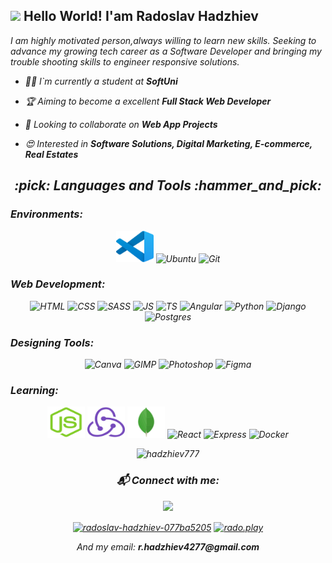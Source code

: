 ##  <img src="https://github.com/TheDudeThatCode/TheDudeThatCode/blob/master/Assets/Hi.gif" width="20px"> Hello World! I'am Radoslav Hadzhiev

<p>
<!--   <img src="https://github.com/TheDudeThatCode/TheDudeThatCode/blob/master/Assets/Hi.gif" width="20px"> -->
<!--   <img src="https://github.com/TheDudeThatCode/TheDudeThatCode/blob/master/Assets/Earth.gif" width="20px"> -->
  <em>
 I am highly motivated person,always willing to learn new skills. Seeking to advance my growing tech career as a Software Developer and bringing my trouble shooting skills to engineer responsive solutions. 
<!-- :man_technologist:I`m currently student in Softni. 
:trophy:Next step Python Full Stack Web Developer.
:heart_eyes: Interested in digital marketing, e-commerce. -->
   
- :man_technologist: I`m currently a student at **SoftUni**
    
 - :trophy: Aiming to become a excellent **Full Stack Web Developer**
    
 - :eyes: Looking to collaborate on **Web App Projects**

- :heart_eyes: Interested in **Software Solutions, Digital Marketing, E-commerce, Real Estates**
    
<h2 align="center">:pick: Languages and Tools :hammer_and_pick:</h2>     
<!--     
         https://e1.pngegg.com/pngimages/38/630/png-clipart-minecraft-diamond-pickaxe-minecraft-diamond-axe-thumbnail.png -->
<h3 align="left">Environments:</h3>
  
 <p align="center">
 <img alt="VSCode" height="50" width="60" src="https://raw.githubusercontent.com/Mempler/Mempler/master/assets//visual-studio-code.svg"/>
<img alt="Ubuntu"height="50" width="60" src="https://cdn.jsdelivr.net/gh/devicons/devicon/icons/ubuntu/ubuntu-plain.svg" />
<img alt="Git" height="50" width="60" src="https://cdn.jsdelivr.net/gh/devicons/devicon/icons/git/git-original.svg" />
 </p>

<h3 align="left">Web Development:</h3>
    
<p align="center">
<img alt="HTML" height="50" width="60" src="https://cdn.jsdelivr.net/gh/devicons/devicon/icons/html5/html5-original-wordmark.svg" />
<img alt="CSS" height="50" width="60" src="https://cdn.jsdelivr.net/gh/devicons/devicon/icons/css3/css3-original-wordmark.svg" />
 <img alt="SASS" height="50" width="60" src="https://cdn.jsdelivr.net/gh/devicons/devicon/icons/sass/sass-original.svg" />
<img alt="JS" height="50" width="60" src="https://cdn.jsdelivr.net/gh/devicons/devicon/icons/javascript/javascript-original.svg" />   
 <img alt="TS" height="50" width="60" src="https://cdn.jsdelivr.net/gh/devicons/devicon/icons/typescript/typescript-original.svg" /> 
  <img alt="Angular" height="50" width="60" src="https://cdn.jsdelivr.net/gh/devicons/devicon/icons/angularjs/angularjs-original.svg" />
<img alt="Python" height="50" width="60" src="https://cdn.jsdelivr.net/gh/devicons/devicon/icons/python/python-original.svg" />
<img alt="Django" height="50" width="60" src="https://cdn.jsdelivr.net/gh/devicons/devicon/icons/django/django-plain.svg" />
<img alt="Postgres" height="50" width="60" src="https://cdn.jsdelivr.net/gh/devicons/devicon/icons/postgresql/postgresql-original.svg" />
</p>
 
<h3 align="left">Designing Tools:</h3>
    
<p align="center">
<img alt="Canva" height="50" width="60" src="https://cdn.jsdelivr.net/gh/devicons/devicon/icons/canva/canva-original.svg" />
<img alt="GIMP" height="50" width="60" src="https://cdn.jsdelivr.net/gh/devicons/devicon/icons/gimp/gimp-original.svg" />
<img alt="Photoshop" height="50" width="60"src="https://cdn.jsdelivr.net/gh/devicons/devicon/icons/photoshop/photoshop-plain.svg" />
<img alt="Figma" height="50" width="60" src="https://cdn.jsdelivr.net/gh/devicons/devicon/icons/figma/figma-original.svg" /></p>

    
<h3 align="left">Learning:</h3>
    <p align="center">
     <img alt="Node" height="50" width="60" src="https://raw.githubusercontent.com/devicons/devicon/master/icons/nodejs/nodejs-original.svg">
  <img alt="Redux" height="50" width="60" src="https://raw.githubusercontent.com/devicons/devicon/master/icons/redux/redux-original.svg">
  <img alt="Mongo" height="50" width="60" src="https://raw.githubusercontent.com/devicons/devicon/master/icons/mongodb/mongodb-original.svg">
  <img height="50" width="60" alt="React" src="https://cdn.jsdelivr.net/gh/devicons/devicon/icons/react/react-original.svg">
  <img alt="Express" height="50" width="60" src="https://icongr.am/devicon/express-original.svg?size=128&color=83cd29">
      <img alt="Docker" height="50" width="60" src="https://cdn.jsdelivr.net/gh/devicons/devicon/icons/docker/docker-original.svg" />
    </p>
    
    
<div align="center"><p><img src="https://github-readme-stats.vercel.app/api/top-langs?username=hadzhiev777&show_icons=true&locale=en&layout=compact" alt="hadzhiev777" /> </div>
    

### <h3 align="center">:mailbox_with_mail: Connect with me:</h3>
<p align="left">
</p>
   
   <div id="header" align="center"><img src="https://media.giphy.com/media/bGgsc5mWoryfgKBx1u/giphy.gif" width="200"/>

<p align="center">
<a href="https://linkedin.com/in/radoslav-hadzhiev-077ba5205" target="blank"><img align="center" src="https://raw.githubusercontent.com/rahuldkjain/github-profile-readme-generator/master/src/images/icons/Social/linked-in-alt.svg" alt="radoslav-hadzhiev-077ba5205" height="30" width="40" /></a>
<a href="https://fb.com/rado.play" target="blank"><img align="center" src="https://raw.githubusercontent.com/rahuldkjain/github-profile-readme-generator/master/src/images/icons/Social/facebook.svg" alt="rado.play" height="30" width="40" /></a>
</p>
     <p align="center">And my email: <b>r.hadzhiev4277@gmail.com</b></p>
               </div>

<!-- **HadzhieV777/HadzhieV777** is a ✨ _special_ ✨ repository because its `README.md` (this file) appears on your GitHub profile. -->
